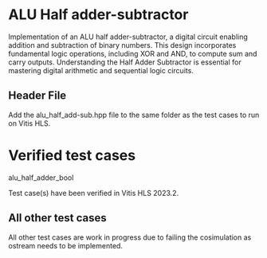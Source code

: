 # ALU Half adder-subtractor

Implementation of an ALU half adder-subtractor, a digital circuit enabling addition and subtraction of binary numbers. This design incorporates fundamental logic operations, including XOR and AND, to compute sum and carry outputs. Understanding the Half Adder Subtractor is essential for mastering digital arithmetic and sequential logic circuits.


## Header File

Add the alu_half_add-sub.hpp file to the same folder as the test cases to run on Vitis HLS.

# Verified test cases

alu_half_adder_bool

Test case(s) have been verified in Vitis HLS 2023.2.

## All other test cases

All other test cases are work in progress due to failing the cosimulation as ostream needs to be implemented.